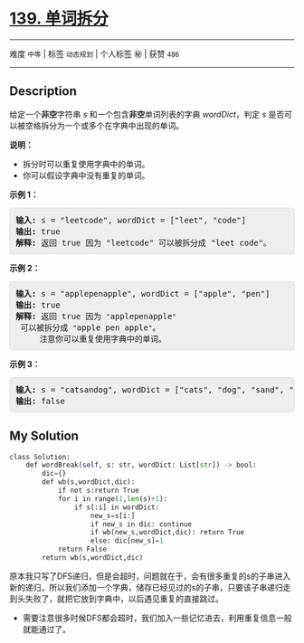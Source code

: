 # [139. 单词拆分](https://leetcode-cn.com/problems/word-break/)

---

难度 `中等` | 标签 `动态规划`  | 个人标签 ㊙️ | 获赞 `486`

---

## Description

<style>
section pre{
    background-color: #eee;
    border: 1px solid #ddd;
    padding:10px;
    border-radius: 5px;
}
</style>
<section>
<p>给定一个<strong>非空</strong>字符串 <em>s</em> 和一个包含<strong>非空</strong>单词列表的字典 <em>wordDict</em>，判定&nbsp;<em>s</em> 是否可以被空格拆分为一个或多个在字典中出现的单词。</p>
<p><strong>说明：</strong></p>
<ul>
	<li>拆分时可以重复使用字典中的单词。</li>
	<li>你可以假设字典中没有重复的单词。</li>
</ul>
<p><strong>示例 1：</strong></p>
<pre><strong>输入:</strong> s = "leetcode", wordDict = ["leet", "code"]
<strong>输出:</strong> true
<strong>解释:</strong> 返回 true 因为 "leetcode" 可以被拆分成 "leet code"。
</pre>
<p><strong>示例 2：</strong></p>
<pre><strong>输入:</strong> s = "applepenapple", wordDict = ["apple", "pen"]
<strong>输出:</strong> true
<strong>解释:</strong> 返回 true 因为 <code>"</code>applepenapple<code>"</code> 可以被拆分成 <code>"</code>apple pen apple<code>"</code>。
&nbsp;    注意你可以重复使用字典中的单词。
</pre>
<p><strong>示例 3：</strong></p>
<pre><strong>输入:</strong> s = "catsandog", wordDict = ["cats", "dog", "sand", "and", "cat"]
<strong>输出:</strong> false
</pre>
</section>

## My Solution

```python
class Solution:
    def wordBreak(self, s: str, wordDict: List[str]) -> bool:
        dic={}
        def wb(s,wordDict,dic):
            if not s:return True
            for i in range(1,len(s)+1):
                if s[:i] in wordDict:
                    new_s=s[i:]
                    if new_s in dic: continue
                    if wb(new_s,wordDict,dic): return True
                    else: dic[new_s]=1
            return False
        return wb(s,wordDict,dic)
```

原本我只写了DFS递归，但是会超时，问题就在于，会有很多重复的s的子串进入新的递归，所以我们添加一个字典，储存已经见过的s的子串，只要该子串递归走到头失败了，就把它放到字典中，以后遇见重复的直接跳过。

- 需要注意很多时候DFS都会超时，我们加入一些记忆进去，利用重复信息一般就能通过了。